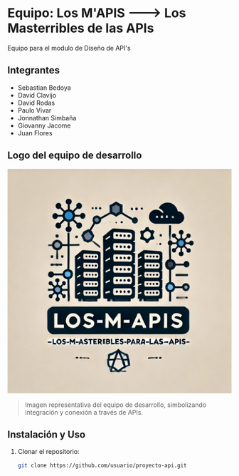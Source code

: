 # Equipo: Los M'APIS ---> Los Masterribles de las APIs

Equipo para el modulo de Diseño de API's

## Integrantes

- Sebastian Bedoya
- David Clavijo
- David Rodas
- Paulo Vivar
- Jonnathan Simbaña
- Giovanny Jacome
- Juan Flores
## Logo del equipo de desarrollo

![Logo del equipo de desarrollo](https://github.com/ups-gye/Los-M-APIS----Los-M-asterribles-para-las--APIS/blob/main/logo.jpg)

> Imagen representativa del equipo de desarrollo, simbolizando integración y conexión a través de APIs.

## Instalación y Uso

1. Clonar el repositorio:
   ```bash
   git clone https://github.com/usuario/proyecto-api.git
